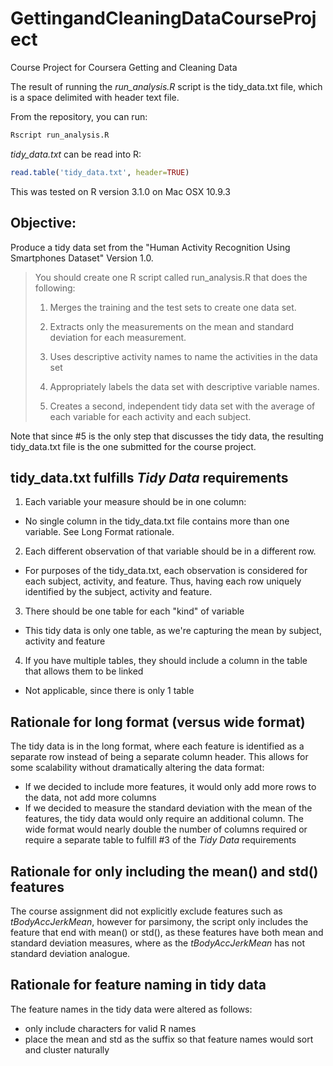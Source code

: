 # GettingandCleaningDataCourseProject

Course Project for Coursera Getting and Cleaning Data

The result of running the *run_analysis.R* script is the tidy_data.txt file, which
is a space delimited with header text file.

From the repository, you can run:
```bash
Rscript run_analysis.R
```

*tidy_data.txt* can be read into R:
```R
read.table('tidy_data.txt', header=TRUE)
```

This was tested on R version 3.1.0 on Mac OSX 10.9.3

## Objective:
Produce a tidy data set from the "Human Activity Recognition Using Smartphones Dataset"
Version 1.0.

> You should create one R script called run_analysis.R that does the following:
>
> 1. Merges the training and the test sets to create one data set.
>
> 2. Extracts only the measurements on the mean and standard deviation for each measurement. 
>
> 3. Uses descriptive activity names to name the activities in the data set
>
> 4. Appropriately labels the data set with descriptive variable names. 
>
> 5. Creates a second, independent tidy data set with the average of each variable for each activity and each subject. 

Note that since #5 is the only step that discusses the tidy data, the resulting tidy_data.txt
file is the one submitted for the course project.

## tidy_data.txt fulfills *Tidy Data* requirements

1. Each variable your measure should be in one column:
  * No single column in the tidy_data.txt file contains more than one variable.  See Long Format rationale.
2. Each different observation of that variable should be in a different row.
  * For purposes of the tidy_data.txt, each observation is considered for each subject, activity, and feature.
    Thus, having each row uniquely identified by the subject, activity and feature.
3. There should be one table for each "kind" of variable
  * This tidy data is only one table, as we're capturing the mean by subject, activity and feature
4. If you have multiple tables, they should include a column in the table that allows them to be linked
  * Not applicable, since there is only 1 table

## Rationale for long format (versus wide format)

The tidy data is in the long format, where each feature is identified as a separate row instead of being a
separate column header.  This allows for some scalability without dramatically altering the data format:

* If we decided to include more features, it would only add more rows to the data, not add more columns
* If we decided to measure the standard deviation with the mean of the features, the tidy data
  would only require an additional column.  The wide format would nearly double the number of columns
  required or require a separate table to fulfill #3 of the *Tidy Data* requirements

## Rationale for only including the mean() and std() features

The course assignment did not explicitly exclude features such as *tBodyAccJerkMean*, however
for parsimony, the script only includes the feature that end with mean() or std(), as these features
have both mean and standard deviation measures, where as the *tBodyAccJerkMean* has not standard deviation
analogue.

## Rationale for feature naming in tidy data

The feature names in the tidy data were altered as follows:

* only include characters for valid R names
* place the mean and std as the suffix so that feature names would sort and cluster naturally
